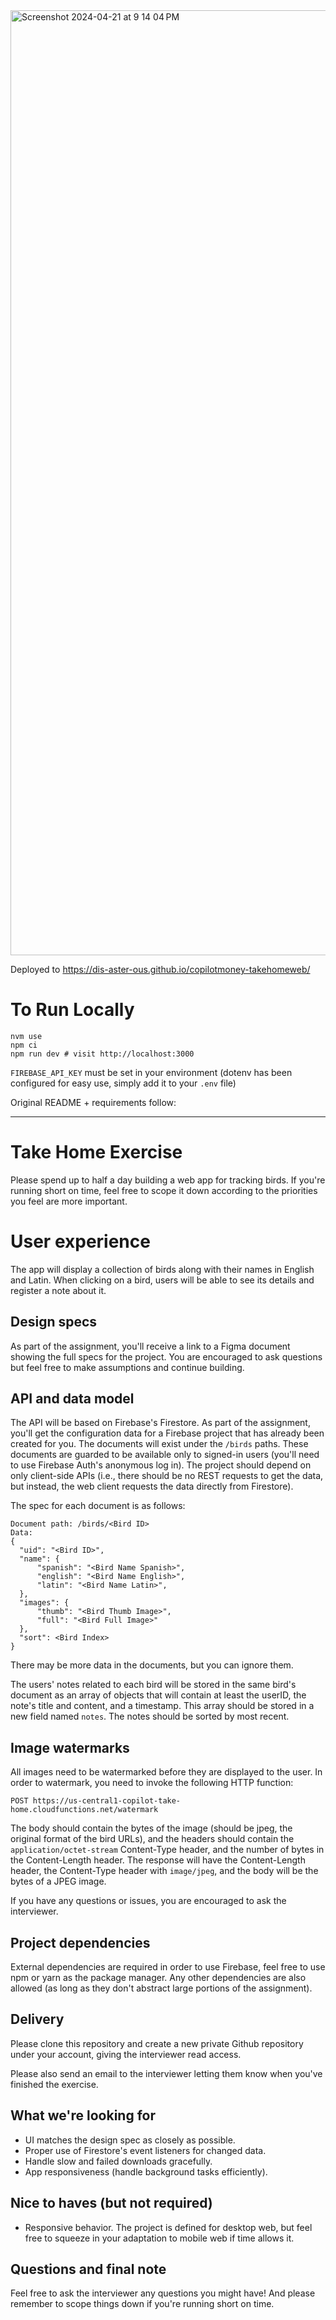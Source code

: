 <img width="1512" alt="Screenshot 2024-04-21 at 9 14 04 PM" src="https://github.com/dis-aster-ous/copilotmoney-takehomeweb/assets/6699823/7cabb959-c74a-4146-8532-aa2c46d9d47d">

Deployed to https://dis-aster-ous.github.io/copilotmoney-takehomeweb/

# To Run Locally
```
nvm use
npm ci
npm run dev # visit http://localhost:3000
```

`FIREBASE_API_KEY` must be set in your environment (dotenv has been configured for easy use, simply add it to your `.env` file)

Original README + requirements follow:

-------------

# Take Home Exercise

Please spend up to half a day building a web app for tracking birds. If you're running short on time, feel free to scope it down according to the priorities you feel are more important.

# User experience

The app will display a collection of birds along with their names in English and Latin. When clicking on a bird, users will be able to see its details and register a note about it.

## Design specs

As part of the assignment, you'll receive a link to a Figma document showing the full specs for the project. You are encouraged to ask questions but feel free to make assumptions and continue building.

## API and data model

The API will be based on Firebase's Firestore. As part of the assignment, you'll get the configuration data for a Firebase project that has already been created for you. The documents will exist under the `/birds` paths. These documents are guarded to be available only to signed-in users (you'll need to use Firebase Auth's anonymous log in). The project should depend on only client-side APIs (i.e., there should be no REST requests to get the data, but instead, the web client requests the data directly from Firestore).

The spec for each document is as follows:

```
Document path: /birds/<Bird ID>
Data:
{
  "uid": "<Bird ID>",
  "name": {
      "spanish": "<Bird Name Spanish>",
      "english": "<Bird Name English>",
      "latin": "<Bird Name Latin>",
  },
  "images": {
      "thumb": "<Bird Thumb Image>",
      "full": "<Bird Full Image>"
  },
  "sort": <Bird Index>
}
```

There may be more data in the documents, but you can ignore them.

The users' notes related to each bird will be stored in the same bird's document as an array of objects that will contain at least the userID, the note's title and content, and a timestamp. This array should be stored in a new field named `notes`. The notes should be sorted by most recent.

## Image watermarks

All images need to be watermarked before they are displayed to the user. In order to watermark, you need to invoke the following HTTP function:

`POST https://us-central1-copilot-take-home.cloudfunctions.net/watermark`

The body should contain the bytes of the image (should be jpeg, the original format of the bird URLs), and the headers should contain the `application/octet-stream` Content-Type header, and the number of bytes in the Content-Length header. The response will have the Content-Length header, the Content-Type header with `image/jpeg`, and the body will be the bytes of a JPEG image.

If you have any questions or issues, you are encouraged to ask the interviewer.

## Project dependencies

External dependencies are required in order to use Firebase, feel free to use npm or yarn as the package manager. Any other dependencies are also allowed (as long as they don't abstract large portions of the assignment).

## Delivery

Please clone this repository and create a new private Github repository under your account, giving the interviewer read access.

Please also send an email to the interviewer letting them know when you've finished the exercise.

## What we're looking for

* UI matches the design spec as closely as possible.
* Proper use of Firestore's event listeners for changed data.
* Handle slow and failed downloads gracefully.
* App responsiveness (handle background tasks efficiently).

## Nice to haves (but not required)

* Responsive behavior. The project is defined for desktop web, but feel free to squeeze in your adaptation to mobile web if time allows it.

## Questions and final note

Feel free to ask the interviewer any questions you might have! And please remember to scope things down if you're running short on time.
